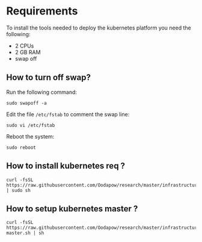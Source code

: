 # Requirements

To install the tools needed to deploy the kubernetes platform you need the following:
 * 2 CPUs
 * 2 GB RAM
 * swap off

## How to turn off swap?

Run the following command:

```
sudo swapoff -a
```

Edit the file `/etc/fstab` to comment the swap line:

```
sudo vi /etc/fstab
```

Reboot the system:

```
sudo reboot
```

## How to install kubernetes req ?

```
curl -fsSL https://raw.githubusercontent.com/Oodapow/research/master/infrastructure/kubernetes/os/ubuntu/main.sh | sudo sh
```

## How to setup kubernetes master ?

```
curl -fsSL https://raw.githubusercontent.com/Oodapow/research/master/infrastructure/kubernetes/create-master.sh | sh
```